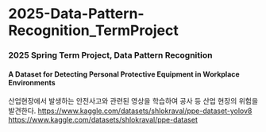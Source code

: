 # 2025-Data-Pattern-Recognition_TermProject
### 2025 Spring Term Project, Data Pattern Recognition

#### A Dataset for Detecting Personal Protective Equipment in Workplace Environments

산업현장에서 발생하는 안전사고와 관련된 영상을 학습하여 공사 등 산업 현장의 위험을 발견한다.
https://www.kaggle.com/datasets/shlokraval/ppe-dataset-yolov8
https://www.kaggle.com/datasets/shlokraval/ppe-dataset
